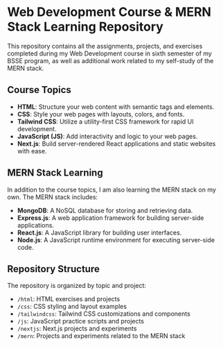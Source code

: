 # Web Development Course & MERN Stack Learning Repository

This repository contains all the assignments, projects, and exercises completed during my Web Development course in sixth semester of my BSSE program, as well as additional work related to my self-study of the MERN stack.

## Course Topics

- **HTML**: Structure your web content with semantic tags and elements.
- **CSS**: Style your web pages with layouts, colors, and fonts.
- **Tailwind CSS**: Utilize a utility-first CSS framework for rapid UI development.
- **JavaScript (JS)**: Add interactivity and logic to your web pages.
- **Next.js**: Build server-rendered React applications and static websites with ease.

## MERN Stack Learning

In addition to the course topics, I am also learning the MERN stack on my own. The MERN stack includes:

- **MongoDB**: A NoSQL database for storing and retrieving data.
- **Express.js**: A web application framework for building server-side applications.
- **React.js**: A JavaScript library for building user interfaces.
- **Node.js**: A JavaScript runtime environment for executing server-side code.

## Repository Structure

The repository is organized by topic and project:

- `/html`: HTML exercises and projects
- `/css`: CSS styling and layout examples
- `/tailwindcss`: Tailwind CSS customizations and components
- `/js`: JavaScript practice scripts and projects
- `/nextjs`: Next.js projects and experiments
- `/mern`: Projects and experiments related to the MERN stack


